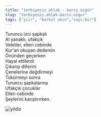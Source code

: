 ```yaml
---
title: "terbiyesiz ahlak - barış özgür"
slug: "terbiyesiz.ahlak-baris.ozgur"
tags: ["şiir", "korkut akın","sayı:bir"]
---
```


Turuncu izci şapkalı  
Al yanaklı, ufakçık  
Veletler, elleri cebinde  
Kur'an okuyan dedemin  
Önünden geçerken  
Hayal ettilerdi  
Çıkarıp dillerini  
Çenelerine değdirmeyi  
Tükürmeyi sonra  
Turuncu şapkalarına  
Ufakçık çocuklar  
Elleri cebinde  
Şeylerini karıştırırken.



![yildiz](/img/23.jpg)


